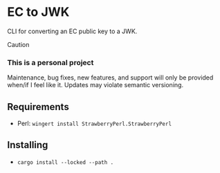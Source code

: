 # EC to JWK

CLI for converting an EC public key to a JWK.

> [!CAUTION]
>
> ### This is a personal project
>
> Maintenance, bug fixes, new features, and support will only be provided when/if I feel like it.
> Updates may violate semantic versioning.

## Requirements

- Perl: `wingert install StrawberryPerl.StrawberryPerl`

## Installing

- `cargo install --locked --path .`
